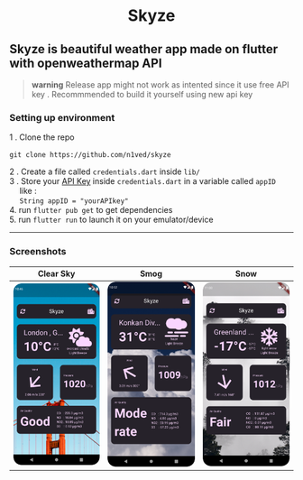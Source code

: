 <h1 align = center > Skyze </h1>

Skyze is beautiful weather app made on flutter with openweathermap API
---
> **warning**
> Release app might not work as intented since it use free API key . 
> Recommmended to build it yourself using new api key

<!-- ### INDEX
[1 . Setting up environment ]() -->

### Setting up environment 

1 . Clone the repo 
```
git clone https://github.com/n1ved/skyze
```

2 . Create a file called ```credentials.dart``` inside ```lib/``` \
3 . Store your [API Key](https://openweathermap.org/api) inside ```credentials.dart``` in a variable called ```appID``` \
&emsp; like : \
&emsp; ``` String appID = "yourAPIkey" ``` \
4. run ```flutter pub get``` to get dependencies \
5. run ```flutter run``` to launch it on your emulator/device

---
### Screenshots
| Clear Sky                              | Smog                                     | Snow                                    |
|----------------------------------------|------------------------------------------|---------------------------------------- |
| ![Clear](screenshots/clear_london.png) | ![Cloudy](screenshots/Mumbai_cloudy.png) | ![Snow](screenshots/greenland_snow.png) |


